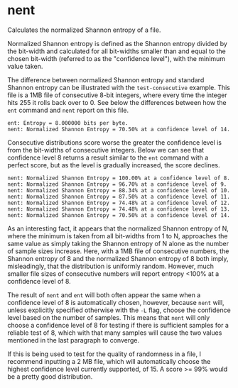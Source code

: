 # nent

Calculates the normalized Shannon entropy of a file.

Normalized Shannon entropy is defined as the Shannon entropy divided by the bit-width and calculated for all bit-widths smaller than and equal to the chosen bit-width (referred to as the "confidence level"), with the minimum value taken.

The difference between normalized Shannon entropy and standard Shannon entropy can be illustrated with the `test-consecutive` example. This file is a 1MB file of consecutive 8-bit integers, where every time the integer hits 255 it rolls back over to 0. See below the differences between how the `ent` command and `nent` report on this file.

```
ent: Entropy = 8.000000 bits per byte.
nent: Normalized Shannon Entropy = 70.50% at a confidence level of 14.
```

Consecutive distributions score worse the greater the confidence level is from the bit-widths of consecutive integers. Below we can see that confidence level 8 returns a result similar to the `ent` command with a perfect score, but as the level is gradually increased, the score declines.

```
nent: Normalized Shannon Entropy = 100.00% at a confidence level of 8.
nent: Normalized Shannon Entropy = 96.70% at a confidence level of 9.
nent: Normalized Shannon Entropy = 88.34% at a confidence level of 10.
nent: Normalized Shannon Entropy = 87.50% at a confidence level of 11.
nent: Normalized Shannon Entropy = 74.48% at a confidence level of 12.
nent: Normalized Shannon Entropy = 74.48% at a confidence level of 13.
nent: Normalized Shannon Entropy = 70.50% at a confidence level of 14.
```

As an interesting fact, it appears that the normalized Shannon entropy of N, where the minimum is taken from all bit-widths from 1 to N, approaches the same value as simply taking the Shannon entropy of N alone as the number of sample sizes increase. Here, with a 1MB file of consecutive numbers, the Shannon entropy of 8 and the normalized Shannon entropy of 8 both imply, misleadingly, that the distribution is uniformly random. However, much smaller file sizes of consecutive numbers will report entropy <100% at a confidence level of 8.

The result of `nent` and `ent` will both often appear the same when a confidence level of 8 is automatically chosen, however, because `nent` will, unless explicitly specified otherwise with the `-L` flag, choose the confidence level based on the number of samples. This means that `nent` will only choose a confidence level of 8 for testing if there is sufficient samples for a reliable test of 8, which with that many samples will cause the two values mentioned in the last paragraph to converge.

If this is being used to test for the quality of randomness in a file, I recommend inputting a 2 MB file, which will automatically choose the highest confidence level currently supported, of 15. A score >= 99% would be a pretty good distribution.

